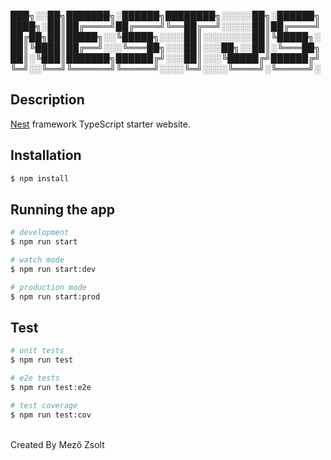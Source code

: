 
███╗░░██╗███████╗░██████╗████████╗░░░░░██╗░██████╗
████╗░██║██╔════╝██╔════╝╚══██╔══╝░░░░░██║██╔════╝
██╔██╗██║█████╗░░╚█████╗░░░░██║░░░░░░░░██║╚█████╗░
██║╚████║██╔══╝░░░╚═══██╗░░░██║░░░██╗░░██║░╚═══██╗
██║░╚███║███████╗██████╔╝░░░██║░░░╚█████╔╝██████╔╝
╚═╝░░╚══╝╚══════╝╚═════╝░░░░╚═╝░░░░╚════╝░╚═════╝░

## Description

[Nest](https://docs.nestjs.com/) framework TypeScript starter website.

## Installation

```bash
$ npm install
```

## Running the app

```bash
# development
$ npm run start

# watch mode
$ npm run start:dev

# production mode
$ npm run start:prod
```

## Test

```bash
# unit tests
$ npm run test

# e2e tests
$ npm run test:e2e

# test coverage
$ npm run test:cov
```

<br>
Created By Mező Zsolt
<br>
